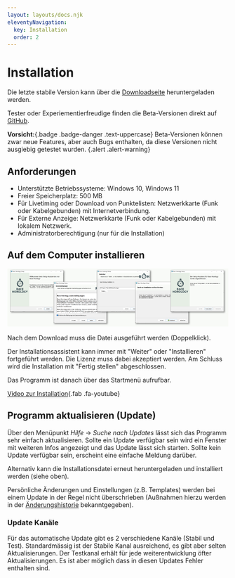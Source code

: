 ```yaml
---
layout: layouts/docs.njk
eleventyNavigation:
  key: Installation
  order: 2
---
```


# Installation


Die letzte stabile Version kann über die [Downloadseite](https://race-horology.com/download2/) heruntergeladen werden. 

Tester oder Experiementierfreudige finden die Beta-Versionen direkt auf [GitHub](https://github.com/RaceHorology/RaceHorology/releases).

**Vorsicht:**{.badge .badge-danger .text-uppercase} Beta-Versionen können zwar neue Features, aber auch Bugs enthalten, da diese Versionen nicht ausgiebig getestet wurden. {.alert .alert-warning}

##	Anforderungen

- Unterstützte Betriebssysteme: Windows 10, Windows 11
- Freier Speicherplatz: 500 MB
- Für Livetiming oder Download von Punktelisten: Netzwerkkarte (Funk oder Kabelgebunden) mit Internetverbindung. 
- Für Externe Anzeige: Netzwerkkarte (Funk oder Kabelgebunden) mit lokalem Netzwerk.
- Administratorberechtigung (nur für die Installation)

## Auf dem Computer installieren

![Installation](../../assets/images/de/installation_screens.png)

Nach dem Download muss die Datei ausgeführt werden (Doppelklick). 

Der Installationsassistent kann immer mit "Weiter" oder "Installieren" fortgeführt werden. Die Lizenz muss dabei akzeptiert werden. Am Schluss wird die Installation mit "Fertig stellen" abgeschlossen. 

Das Programm ist danach über das Startmenü aufrufbar. 

[ Video zur Installation](videos/installieren.html){.fab .fa-youtube}

## Programm aktualisieren (Update)

Über den Menüpunkt *Hilfe* -> *Suche nach Updates* lässt sich das Programm sehr einfach aktualisieren. Sollte ein Update verfügbar sein wird ein Fenster mit weiteren Infos angezeigt und das Update lässt sich starten. Sollte kein Update verfügbar sein, erscheint eine einfache Meldung darüber.

Alternativ kann die Installationsdatei erneut heruntergeladen und installiert werden (siehe oben). 

Persönliche Änderungen und Einstellungen (z.B. Templates) werden bei einem Update in der Regel nicht überschrieben (Außnahmen hierzu werden in der [Änderungshistorie](changelog.html) bekanntgegeben).

### Update Kanäle

Für das automatische Update gibt es 2 verschiedene Kanäle (Stabil und Test). Standardmässig ist der Stabile Kanal ausreichend, es gibt aber selten Aktualisierungen. Der Testkanal erhält für jede weiterentwicklung öfter Aktualisierungen. Es ist aber möglich dass in diesen Updates Fehler enthalten sind.